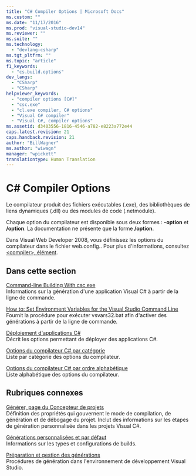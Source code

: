 ```yaml
---
title: "C# Compiler Options | Microsoft Docs"
ms.custom: ""
ms.date: "11/17/2016"
ms.prod: "visual-studio-dev14"
ms.reviewer: ""
ms.suite: ""
ms.technology: 
  - "devlang-csharp"
ms.tgt_pltfrm: ""
ms.topic: "article"
f1_keywords: 
  - "cs.build.options"
dev_langs: 
  - "CSharp"
  - "CSharp"
helpviewer_keywords: 
  - "compiler options [C#]"
  - "csc.exe"
  - "cl.exe compiler, C# options"
  - "Visual C# compiler"
  - "Visual C#, compiler options"
ms.assetid: d3403556-1816-4546-a782-e8223a772e44
caps.latest.revision: 21
caps.handback.revision: 21
author: "BillWagner"
ms.author: "wiwagn"
manager: "wpickett"
translationtype: Human Translation
---
```

# C# Compiler Options
Le compilateur produit des fichiers exécutables \(.exe\), des bibliothèques de liens dynamiques \(.dll\) ou des modules de code \(.netmodule\).  
  
 Chaque option du compilateur est disponible sous deux formes : **\-option** et **\/option**.  La documentation ne présente que la forme **\/option**.  
  
 Dans Visual Web Developer 2008, vous définissez les options du compilateur dans le fichier web.config..  Pour plus d'informations, consultez [\<compiler\>, élément](../Topic/%3Ccompiler%3E%20Element.md).  
  
## Dans cette section  
 [Command\-line Building With csc.exe](../../../csharp/language-reference/compiler-options/command-line-building-with-csc-exe.md)  
 Informations sur la génération d'une application Visual C\# à partir de la ligne de commande.  
  
 [How to: Set Environment Variables for the Visual Studio Command Line](../../../csharp/language-reference/compiler-options/how-to-set-environment-variables-for-the-visual-studio-command-line.md)  
 Fournit la procédure pour exécuter vsvars32.bat afin d'activer des générations à partir de la ligne de commande.  
  
 [Déploiement d'applications C\#](../../../csharp/language-reference/compiler-options/app-deployment.md)  
 Décrit les options permettant de déployer des applications C\#.  
  
 [Options du compilateur C\# par catégorie](../../../csharp/language-reference/compiler-options/listed-by-category.md)  
 Liste par catégorie des options du compilateur.  
  
 [Options du compilateur C\# par ordre alphabétique](../../../csharp/language-reference/compiler-options/listed-alphabetically.md)  
 Liste alphabétique des options du compilateur.  
  
## Rubriques connexes  
 [Générer, page du Concepteur de projets](/visual-studio/ide/reference/build-page-project-designer-csharp)  
 Définition des propriétés qui gouvernent le mode de compilation, de génération et de débogage du projet.  Inclut des informations sur les étapes de génération personnalisée dans les projets Visual C\#.  
  
 [Générations personnalisées et par défaut](/visual-studio/ide/compiling-and-building-in-visual-studio)  
 Informations sur les types et configurations de builds.  
  
 [Préparation et gestion des générations](/visual-studio/ide/building-and-cleaning-projects-and-solutions-in-visual-studio)  
 Procédures de génération dans l'environnement de développement Visual Studio.